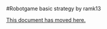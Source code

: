 #Robotgame basic strategy
by ramk13

[This document has moved here.](https://github.com/ramk13/robotgame/blob/master/strategy_guide/robotgame_strategy_guide.md)